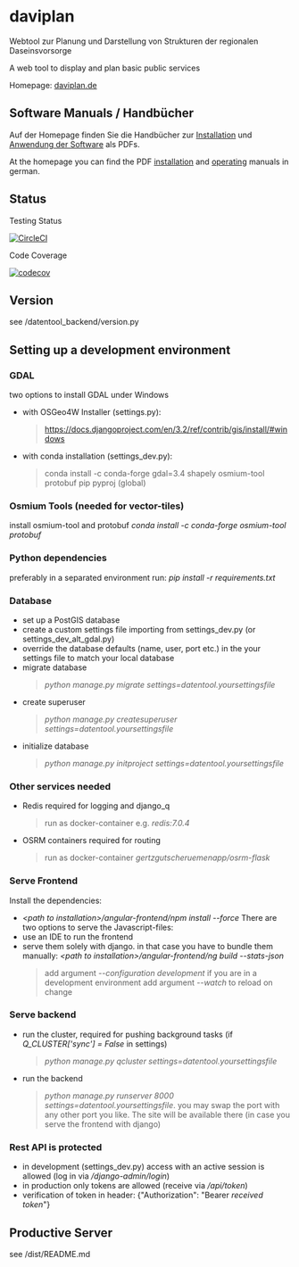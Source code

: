# daviplan

Webtool zur Planung und Darstellung von Strukturen der regionalen Daseinsvorsorge

A web tool to display and plan basic public services

Homepage: [daviplan.de](https://daviplan.de/installation)

## Software Manuals / Handbücher

Auf der Homepage finden Sie die Handbücher zur [Installation](https://daviplan.de/installation) und [Anwendung der Software](https://daviplan.de/nutzung) als PDFs.

At the homepage you can find the PDF [installation](https://daviplan.de/installation) and [operating](https://daviplan.de/nutzung) manuals in german.

## Status

Testing Status

[![CircleCI](https://dl.circleci.com/status-badge/img/gh/GertzGutscheRuemenapp/bule_datentool/tree/main.svg?style=svg)](https://dl.circleci.com/status-badge/redirect/gh/GertzGutscheRuemenapp/bule_datentool/tree/main)

Code Coverage

[![codecov](https://codecov.io/gh/GertzGutscheRuemenapp/bule_datentool/branch/main/graph/badge.svg?token=18FTTI6MF5)](https://codecov.io/gh/GertzGutscheRuemenapp/bule_datentool)

## Version
see /datentool_backend/version.py

## Setting up a development environment

### GDAL
two options to install GDAL under Windows
- with OSGeo4W Installer (settings.py):
  > https://docs.djangoproject.com/en/3.2/ref/contrib/gis/install/#windows
- with conda installation (settings_dev.py):
  > conda install -c conda-forge gdal=3.4 shapely osmium-tool protobuf pip pyproj (global)

### Osmium Tools (needed for vector-tiles)
install osmium-tool and protobuf
<em>conda install -c conda-forge osmium-tool protobuf</em>

### Python dependencies
preferably in a separated environment run:
<em>pip install -r requirements.txt</em>

### Database
- set up a PostGIS database
- create a custom settings file importing from settings_dev.py (or settings_dev_alt_gdal.py)
- override the database defaults (name, user, port etc.) in the your settings file to match your local database
- migrate database
  > <em>python manage.py migrate settings=datentool.yoursettingsfile</em>
- create superuser
  > <em>python manage.py createsuperuser settings=datentool.yoursettingsfile</em>
- initialize database
  > <em>python manage.py initproject settings=datentool.yoursettingsfile</em>

### Other services needed
- Redis required for logging and django_q
  > run as docker-container e.g. <em>redis:7.0.4</em>
- OSRM containers required for routing
  > run as docker-container <em>gertzgutscheruemenapp/osrm-flask</em>

### Serve Frontend
Install the dependencies:
- <em>\<path to installation\>/angular-frontend/npm install --force</em>
There are two options to serve the Javascript-files:
- use an IDE to run the frontend
- serve them solely with django. in that case you have to bundle them manually:
<em>\<path to installation\>/angular-frontend/ng build --stats-json</em>
  > add argument <em>--configuration development</em> if you are in a development environment
  > add argument <em>--watch</em> to reload on change

### Serve backend
- run the cluster, required for pushing background tasks (if <em>Q_CLUSTER['sync'] = False</em> in settings)
  > <em>python manage.py qcluster settings=datentool.yoursettingsfile</em>
- run the backend
  > <em>python manage.py runserver 8000 settings=datentool.yoursettingsfile</em>.
  > you may swap the port with any other port you like. The site will be available there (in case you serve the frontend with django)

### Rest API is protected
- in development (settings_dev.py) access with an active session is allowed
(log in via <em>/django-admin/login</em>)
- in production only tokens are allowed (receive via <em>/api/token</em>)
- verification of token in header: {"Authorization": "Bearer *received token*"}

## Productive Server
see /dist/README.md

